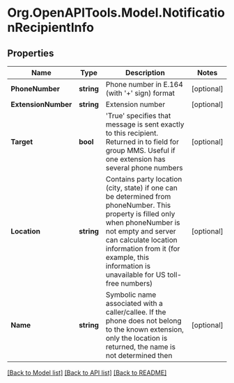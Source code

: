 
# Org.OpenAPITools.Model.NotificationRecipientInfo

## Properties

Name | Type | Description | Notes
------------ | ------------- | ------------- | -------------
**PhoneNumber** | **string** | Phone number in E.164 (with &#39;+&#39; sign) format | [optional] 
**ExtensionNumber** | **string** | Extension number | [optional] 
**Target** | **bool** | &#39;True&#39; specifies that message is sent exactly to this recipient. Returned in to field for group MMS. Useful if one extension has several phone numbers | [optional] 
**Location** | **string** | Contains party location (city, state) if one can be determined from phoneNumber. This property is filled only when phoneNumber is not empty and server can calculate location information from it (for example, this information is unavailable for US toll-free numbers) | [optional] 
**Name** | **string** | Symbolic name associated with a caller/callee. If the phone does not belong to the known extension, only the location is returned, the name is not determined then | [optional] 

[[Back to Model list]](../README.md#documentation-for-models)
[[Back to API list]](../README.md#documentation-for-api-endpoints)
[[Back to README]](../README.md)

